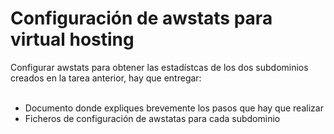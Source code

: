 # Configuración de awstats para virtual hosting
Configurar awstats para obtener las estadístcas de los dos subdominios creados en la tarea anterior, hay que entregar:<br /><br /><ul><li>Documento donde expliques brevemente los pasos que hay que realizar</li><li>Ficheros de configuración de awstatas para cada subdominio<br /></li></ul>
